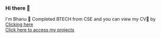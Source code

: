 ### Hi there 👋

I'm Bhanu 👋
Completed BTECH from CSE and you can view my CV📄 by <a href="https://docs.google.com/document/d/1hqVnOzSG0aWA9X-U0mNgA-7moTfeMNpHTRLyxcMeiYs/edit?usp=sharing">Clicking here<a/> <br />
<a href="https://docs.google.com/document/d/1Vx6CZotqdk9QOrW812KuTEYHxTNUEce5RbCFgqGMJ7E/edit?usp=sharing">Click here to access my projects</a>
